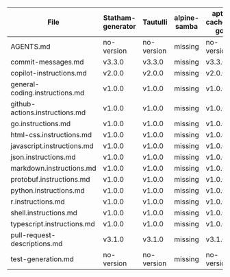 | File                           | Statham-generator | Tautulli   | alpine-samba | apt-cacher-go | argocd-repo | argocdt1 | autoinstall-dir | bazarr-cockroachdb | brianfluxdemo | docker-bazarr-cockroachdb | docker-sabnzbd | docker-sonarr | docker-suitarr | ffmpeg-static | fluxcontrol | gcommon | ghcommon   | golang  | habk    | homebridge-google-nest-sdm | kubespray  | loki       | merge-srt-subtitles | public-helm-charts | public-scratch | puppet-thanos | shepherd | subtitle-manager | systemd | ubuntu-autoinstall-webhook | xlsx-converter |
| ------------------------------ | ----------------- | ---------- | ------------ | ------------- | ----------- | -------- | --------------- | ------------------ | ------------- | ------------------------- | -------------- | ------------- | -------------- | ------------- | ----------- | ------- | ---------- | ------- | ------- | -------------------------- | ---------- | ---------- | ------------------- | ------------------ | -------------- | ------------- | -------- | ---------------- | ------- | -------------------------- | -------------- |
| AGENTS.md                      | no-version        | no-version | missing      | no-version    | missing     | missing  | missing         | no-version         | missing       | no-version                | no-version     | no-version    | missing        | missing       | missing     | v1.0.0  | no-version | missing | missing | no-version                 | no-version | no-version | missing             | no-version         | missing        | missing       | missing  | v1.0.0           | missing | no-version                 | missing        |
| commit-messages.md             | v3.3.0            | v3.3.0     | missing      | v3.3.0        | missing     | missing  | missing         | v3.3.0             | missing       | v3.3.0                    | v3.3.0         | v3.3.0        | missing        | missing       | missing     | missing | missing    | missing | missing | v3.3.0                     | v3.3.0     | v3.3.0     | missing             | v3.3.0             | missing        | missing       | missing  | missing          | missing | v3.3.0                     | missing        |
| copilot-instructions.md        | v2.0.0            | v2.0.0     | missing      | v2.0.0        | missing     | missing  | missing         | v2.0.0             | missing       | v2.0.0                    | v2.0.0         | v2.0.0        | missing        | missing       | missing     | v2.0.0  | v2.0.0     | missing | missing | v2.0.0                     | v2.0.0     | v2.0.0     | missing             | v2.0.0             | missing        | missing       | missing  | v2.0.0           | missing | v2.0.0                     | missing        |
| general-coding.instructions.md | v1.0.0            | v1.0.0     | missing      | v1.0.0        | missing     | missing  | missing         | v1.0.0             | missing       | v1.0.0                    | v1.0.0         | v1.0.0        | missing        | missing       | missing     | v1.2.0  | v1.2.0     | missing | missing | v1.0.0                     | v1.0.0     | v1.0.0     | missing             | v1.0.0             | missing        | missing       | missing  | v1.2.0           | missing | v1.0.0                     | missing        |
| github-actions.instructions.md | v1.0.0            | v1.0.0     | missing      | v1.0.0        | missing     | missing  | missing         | v1.0.0             | missing       | v1.0.0                    | v1.0.0         | v1.0.0        | missing        | missing       | missing     | v1.1.0  | v1.1.0     | missing | missing | v1.0.0                     | v1.0.0     | v1.0.0     | missing             | v1.0.0             | missing        | missing       | missing  | v1.1.0           | missing | v1.0.0                     | missing        |
| go.instructions.md             | v1.0.0            | v1.0.0     | missing      | v1.0.0        | missing     | missing  | missing         | v1.0.0             | missing       | v1.0.0                    | v1.0.0         | v1.0.0        | missing        | missing       | missing     | v1.1.0  | v1.1.0     | missing | missing | v1.0.0                     | v1.0.0     | v1.0.0     | missing             | v1.0.0             | missing        | missing       | missing  | v1.1.0           | missing | v1.0.0                     | missing        |
| html-css.instructions.md       | v1.0.0            | v1.0.0     | missing      | v1.0.0        | missing     | missing  | missing         | v1.0.0             | missing       | v1.0.0                    | v1.0.0         | v1.0.0        | missing        | missing       | missing     | v1.1.0  | v1.1.0     | missing | missing | v1.0.0                     | v1.0.0     | v1.0.0     | missing             | v1.0.0             | missing        | missing       | missing  | v1.1.0           | missing | v1.0.0                     | missing        |
| javascript.instructions.md     | v1.0.0            | v1.0.0     | missing      | v1.0.0        | missing     | missing  | missing         | v1.0.0             | missing       | v1.0.0                    | v1.0.0         | v1.0.0        | missing        | missing       | missing     | v1.1.0  | v1.1.0     | missing | missing | v1.0.0                     | v1.0.0     | v1.0.0     | missing             | v1.0.0             | missing        | missing       | missing  | v1.1.0           | missing | v1.0.0                     | missing        |
| json.instructions.md           | v1.0.0            | v1.0.0     | missing      | v1.0.0        | missing     | missing  | missing         | v1.0.0             | missing       | v1.0.0                    | v1.0.0         | v1.0.0        | missing        | missing       | missing     | v1.1.0  | v1.1.0     | missing | missing | v1.0.0                     | v1.0.0     | v1.0.0     | missing             | v1.0.0             | missing        | missing       | missing  | v1.1.0           | missing | v1.0.0                     | missing        |
| markdown.instructions.md       | v1.0.0            | v1.0.0     | missing      | v1.0.0        | missing     | missing  | missing         | v1.0.0             | missing       | v1.0.0                    | v1.0.0         | v1.0.0        | missing        | missing       | missing     | v1.1.0  | v1.1.0     | missing | missing | v1.0.0                     | v1.0.0     | v1.0.0     | missing             | v1.0.0             | missing        | missing       | missing  | v1.1.0           | missing | v1.0.0                     | missing        |
| protobuf.instructions.md       | v1.0.0            | v1.0.0     | missing      | v1.0.0        | missing     | missing  | missing         | v1.0.0             | missing       | v1.0.0                    | v1.0.0         | v1.0.0        | missing        | missing       | missing     | v2.0.0  | v2.1.0     | missing | missing | v1.0.0                     | v1.0.0     | v1.0.0     | missing             | v1.0.0             | missing        | missing       | missing  | v2.1.0           | missing | v1.0.0                     | missing        |
| python.instructions.md         | v1.0.0            | v1.0.0     | missing      | v1.0.0        | missing     | missing  | missing         | v1.0.0             | missing       | v1.0.0                    | v1.0.0         | v1.0.0        | missing        | missing       | missing     | v1.1.0  | v1.1.0     | missing | missing | v1.0.0                     | v1.0.0     | v1.0.0     | missing             | v1.0.0             | missing        | missing       | missing  | v1.1.0           | missing | v1.0.0                     | missing        |
| r.instructions.md              | v1.0.0            | v1.0.0     | missing      | v1.0.0        | missing     | missing  | missing         | v1.0.0             | missing       | v1.0.0                    | v1.0.0         | v1.0.0        | missing        | missing       | missing     | v1.1.0  | v1.1.0     | missing | missing | v1.0.0                     | v1.0.0     | v1.0.0     | missing             | v1.0.0             | missing        | missing       | missing  | v1.1.0           | missing | v1.0.0                     | missing        |
| shell.instructions.md          | v1.0.0            | v1.0.0     | missing      | v1.0.0        | missing     | missing  | missing         | v1.0.0             | missing       | v1.0.0                    | v1.0.0         | v1.0.0        | missing        | missing       | missing     | v1.1.0  | v1.1.0     | missing | missing | v1.0.0                     | v1.0.0     | v1.0.0     | missing             | v1.0.0             | missing        | missing       | missing  | v1.1.0           | missing | v1.0.0                     | missing        |
| typescript.instructions.md     | v1.0.0            | v1.0.0     | missing      | v1.0.0        | missing     | missing  | missing         | v1.0.0             | missing       | v1.0.0                    | v1.0.0         | v1.0.0        | missing        | missing       | missing     | v1.1.0  | v1.1.0     | missing | missing | v1.0.0                     | v1.0.0     | v1.0.0     | missing             | v1.0.0             | missing        | missing       | missing  | v1.1.0           | missing | v1.0.0                     | missing        |
| pull-request-descriptions.md   | v3.1.0            | v3.1.0     | missing      | v3.1.0        | missing     | missing  | missing         | v3.1.0             | missing       | v3.1.0                    | v3.1.0         | v3.1.0        | missing        | missing       | missing     | missing | missing    | missing | missing | v3.1.0                     | v3.1.0     | v3.1.0     | missing             | v3.1.0             | missing        | missing       | missing  | missing          | missing | v3.1.0                     | missing        |
| test-generation.md             | no-version        | no-version | missing      | no-version    | missing     | missing  | missing         | no-version         | missing       | no-version                | no-version     | no-version    | missing        | missing       | missing     | missing | missing    | missing | missing | no-version                 | no-version | no-version | missing             | no-version         | missing        | missing       | missing  | missing          | missing | no-version                 | missing        |
